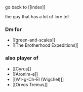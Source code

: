 go back to [[index]]

the guy that has a lot of lore tell

### Dm for 
- [[green-and-scales]]
- [[The Brotherhood Expeditions]]

### also player of 
- [[Cyrus]]
- [[Aronim-e]]
- [[W1-g-Ch-El (Wigchel)]]
- [[Orvos Tremus]]